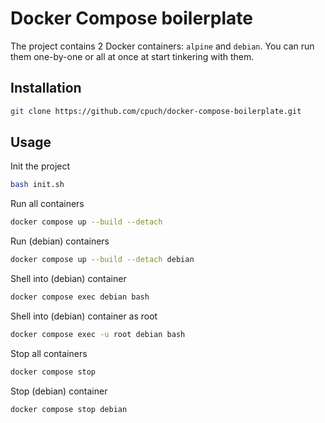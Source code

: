 # Docker Compose boilerplate

The project contains 2 Docker containers: `alpine` and `debian`. You can run them one-by-one or all at once at start tinkering with them.

## Installation

```bash
git clone https://github.com/cpuch/docker-compose-boilerplate.git
```

## Usage

Init the project

```bash
bash init.sh
```

Run all containers

```bash
docker compose up --build --detach
```

Run (debian) containers

```bash
docker compose up --build --detach debian
```

Shell into (debian) container

```bash
docker compose exec debian bash
```

Shell into (debian) container as root

```bash
docker compose exec -u root debian bash
```

Stop all containers

```bash
docker compose stop
```

Stop (debian) container

```bash
docker compose stop debian
```